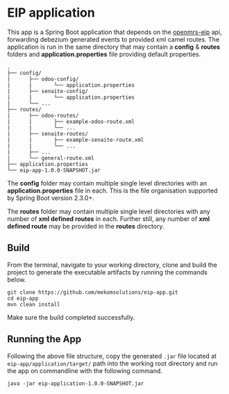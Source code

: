 # EIP application

This app is a Spring Boot application that depends on the [openmrs-eip](https://github.com/openmrs/openmrs-eip) api, forwarding debezium generated events to provided xml camel routes. The application is run in the same directory that may contain a **config** & **routes** folders and **application.properties** file providing default properties.

```
.
├── config/
|      ├── odoo-config/
|      |       └── application.properties
|      ├── senaite-config/
|      |       └── application.properties
|      └── ...
├── routes/
|      ├── odoo-routes/
|      |       ├── example-odoo-route.xml
|      |       └── ...
|      ├── senaite-routes/
|      |       ├── example-senaite-route.xml
|      |       └── ...
|      ├── ...
|      └── general-route.xml
├── application.properties
└── eip-app-1.0.0-SNAPSHOT.jar

```

The **config** folder may contain multiple single level directories with an **application.properties** file in each. This is the file organisation supported by Spring Boot version 2.3.0+.

The **routes** folder may contain multiple single level directories with any number of **xml defined routes** in each. Further still, any number of **xml defined route** may be provided in the **routes** directory.

## Build
From the terminal, navigate to your working directory, clone and build the project to generate the executable artifacts
by running the commands below.

```
git clone https://github.com/mekomsolutions/eip-app.git
cd eip-app
mvn clean install
```

Make sure the build completed successfully.

## Running the App
Following the above file structure, copy the generated `.jar` file located at `eip-app/application/target/` path into the working root directory and run the app on commandline with the following command.

```
java -jar eip-application-1.0.0-SNAPSHOT.jar
```